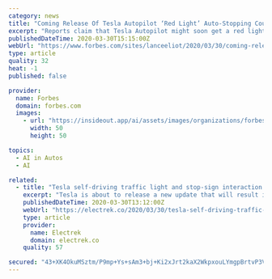 ```yaml
---
category: news
title: "Coming Release Of Tesla Autopilot ‘Red Light’ Auto-Stopping Could Trigger A Self-Driving Downward Spiral"
excerpt: "Reports claim that Tesla Autopilot might soon get a red light auto-stopper feature, which causes some to worry."
publishedDateTime: 2020-03-30T15:15:00Z
webUrl: "https://www.forbes.com/sites/lanceeliot/2020/03/30/coming-release-of-tesla-autopilot-red-light-auto-stopping-could-trigger-a-self-driving-downward-spiral/"
type: article
quality: 32
heat: -1
published: false

provider:
  name: Forbes
  domain: forbes.com
  images:
    - url: "https://insideout.app/ai/assets/images/organizations/forbes.com-50x50.jpg"
      width: 50
      height: 50

topics:
  - AI in Autos
  - AI

related:
  - title: "Tesla self-driving traffic light and stop-sign interaction explained in leaked manual"
    excerpt: "Tesla is about to release a new update that will result in its Autopilot, under its Full Self-Driving package, reacting to traffic light and stop signs. We get the full explanation of how the new feature works, thanks to the leaked manual. As we reported last week, Tesla has started to push an Autopilot update with the actual ability to handle ..."
    publishedDateTime: 2020-03-30T13:12:00Z
    webUrl: "https://electrek.co/2020/03/30/tesla-self-driving-traffic-light-stop-sign-explained-leaked-manual/"
    type: article
    provider:
      name: Electrek
      domain: electrek.co
    quality: 57

secured: "43+XK4OkuMSztm/P9mp+Ys+sAm3+bj+Ki2xJrt2kaX2WkpxouLYmgpBrtvP3VpeKLHmg6xBznozrML+zGd2Vh3hc22FXB78w1yKKtHG7XVaufV6IeZ3aJj2qga9JcpemecfSPNRIwsIZT+7TqntDnvSMJbeMma7poDW8SI5rD6qppbgCtj1pqDt2/tgyK3jU3UxUGXEXST1hzsI/TXyBV24OYVvBnNUZFJ7/rSU+gWX5vFWcyVOd15iFi6WKANhw/RbUN5EzezhawhLUncuDw1Uxy8JFKw5FoYLMQLhji4IOSDBPz0UhFuyV/P1qZNRrEI6tSi3eh7BRi3wMQhjfzQbjgA5bfiQLX8j0ilIzzRR+S9b8rsVEe2uZR+HgGNXg+5Vsjj9r8JYrWoVdLExo4PZFgM11a0jKzI+MkKBE3cgWdxg+gr8mSUNUMlGVvtJvbSyItB1PoCATYyvj9gbI9HagwKnKhV1YQv8zAhs5yK8=;fkzOksR4Z9jE2ZFhOyLMqw=="
---
```



